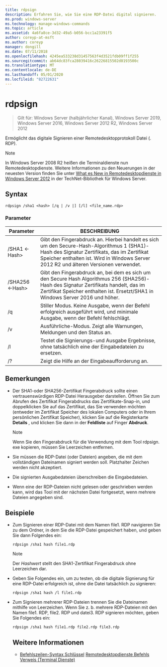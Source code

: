 ```yaml
---
title: rdpsign
description: Erfahren Sie, wie Sie eine RDP-Datei digital signieren.
ms.prod: windows-server
ms.technology: manage-windows-commands
ms.topic: article
ms.assetid: 4a6fa8ce-3d32-49a5-b056-bcc1a23391f5
author: coreyp-at-msft
ms.author: coreyp
manager: dongill
ms.date: 07/11/2018
ms.openlocfilehash: 4245ea533238d31457563f4d3521fdb09ff1f255
ms.sourcegitcommit: ab64dc83fca28039416c26226815502d0193500c
ms.translationtype: MT
ms.contentlocale: de-DE
ms.lasthandoff: 05/01/2020
ms.locfileid: "82722631"
---
```

# <a name="rdpsign"></a>rdpsign

> Gilt für: Windows Server (halbjährlicher Kanal), Windows Server 2019, Windows Server 2016, Windows Server 2012 R2, Windows Server 2012

Ermöglicht das digitale Signieren einer Remotedesktopprotokoll Datei (. RDP).


> [!NOTE]
> In Windows Server 2008 R2 heißen die Terminaldienste nun Remotedesktopdienste. Weitere Informationen zu den Neuerungen in der neuesten Version finden Sie unter [What es New in Remotedesktopdienste in Windows Server 2012](https://technet.microsoft.com/library/hh831527) in der TechNet-Bibliothek für Windows Server.

## <a name="syntax"></a>Syntax
```
rdpsign /sha1 <hash> [/q | /v |] [/l] <file_name.rdp>
```

### <a name="parameters"></a>Parameter

|Parameter|BESCHREIBUNG|
|-------|--------|
|/SHA1 \<-Hash>|Gibt den Fingerabdruck an. Hierbei handelt es sich um den Secure-Hash-Algorithmus 1 (SHA1)-Hash des Signatur Zertifikats, das im Zertifikat Speicher enthalten ist. Wird in Windows Server 2012 R2 und älteren Versionen verwendet.|
|/SHA256 \<-Hash>|Gibt den Fingerabdruck an, bei dem es sich um den Secure Hash Algorithmus 256 (SHA256)-Hash des Signatur Zertifikats handelt, das im Zertifikat Speicher enthalten ist. Ersetzt/SHA1 in Windows Server 2016 und höher.|
|/q|Stiller Modus. Keine Ausgabe, wenn der Befehl erfolgreich ausgeführt wird, und minimale Ausgabe, wenn der Befehl fehlschlägt.|
|/v|Ausführliche-Modus. Zeigt alle Warnungen, Meldungen und den Status an.|
|/l|Testet die Signierungs-und Ausgabe Ergebnisse, ohne tatsächlich eine der Eingabedateien zu ersetzen.|
|/?|Zeigt die Hilfe an der Eingabeaufforderung an.|

## <a name="remarks"></a>Bemerkungen
-   Der SHA1-oder SHA256-Zertifikat Fingerabdruck sollte einen vertrauenswürdigen RDP-Datei Herausgeber darstellen. Öffnen Sie zum Abrufen des Zertifikat Fingerabdrucks das Zertifikate-Snap-in, und doppelklicken Sie auf das Zertifikat, das Sie verwenden möchten (entweder im Zertifikat Speicher des lokalen Computers oder in Ihrem persönlichen Zertifikat Speicher), klicken Sie auf die Registerkarte **Details** , und klicken Sie dann in der **Feldliste** auf Finger **Abdruck**.

    > [!NOTE]
    > Wenn Sie den Fingerabdruck für die Verwendung mit dem Tool rdpsign. exe kopieren, müssen Sie Leerzeichen entfernen.

-   Sie müssen die RDP-Datei (oder Dateien) angeben, die mit dem vollständigen Dateinamen signiert werden soll. Platzhalter Zeichen werden nicht akzeptiert.
-   Die signierten Ausgabedateien überschreiben die Eingabedateien.
-   Wenn eine der RDP-Dateien nicht gelesen oder geschrieben werden kann, wird das Tool mit der nächsten Datei fortgesetzt, wenn mehrere Dateien angegeben sind.

## <a name="examples"></a><a name="BKMK_examples"></a>Beispiele
- Zum Signieren einer RDP-Datei mit dem Namen file1. RDP navigieren Sie zu dem Ordner, in dem Sie die RDP-Datei gespeichert haben, und geben Sie dann Folgendes ein:
  ```
  rdpsign /sha1 hash file1.rdp
  ```
  > [!NOTE]
  > Der *Hashwert* stellt den SHA1-Zertifikat Fingerabdruck ohne Leerzeichen dar.
- Geben Sie Folgendes ein, um zu testen, ob die digitale Signierung für eine RDP-Datei erfolgreich ist, ohne die Datei tatsächlich zu signieren:
  ```
  rdpsign /sha1 hash /l file1.rdp
  ```
- Zum Signieren mehrerer RDP-Dateien trennen Sie die Dateinamen mithilfe von Leerzeichen. Wenn Sie z. b. mehrere RDP-Dateien mit den Namen file1. RDP, file2. RDP und datei3. RDP signieren möchten, geben Sie Folgendes ein:
  ```
  rdpsign /sha1 hash file1.rdp file2.rdp file3.rdp
  ```
  ## <a name="see-also"></a>Weitere Informationen
  - [Befehlszeilen-Syntax Schlüssel](command-line-syntax-key.md)
  [Remotedesktopdienste Befehls Verweis (Terminal Dienste)](remote-desktop-services-terminal-services-command-reference.md)
